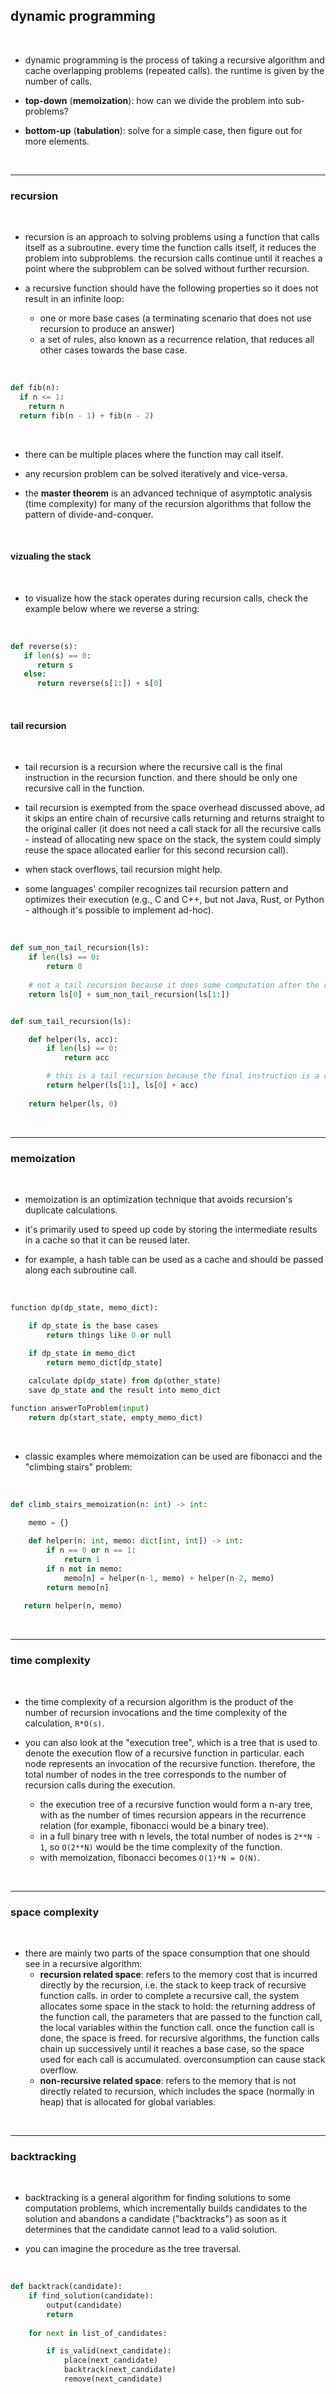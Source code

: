 ## dynamic programming

<br>

* dynamic programming is the process of taking a recursive algorithm and cache overlapping problems (repeated calls). the runtime is given by the number of calls.
  
* **top-down** (**memoization**): how can we divide the problem into sub-problems?
  
* **bottom-up** (**tabulation**): solve for a simple case, then figure out for more elements.


<br>

---

### recursion

<br>

* recursion is an approach to solving problems using a function that calls itself as a subroutine. every time the function calls itself, it reduces the problem into subproblems. the recursion calls continue until it reaches a point where the subproblem can be solved without further recursion.

* a recursive function should have the following properties so it does not result in an infinite loop:
   * one or more base cases (a terminating scenario that does not use recursion to produce an answer)
   * a set of rules, also known as a recurrence relation, that reduces all other cases towards the base case.

<br>

```python
def fib(n):
  if n <= 1:
    return n
  return fib(n - 1) + fib(n - 2)
```

<br>

* there can be multiple places where the function may call itself. 

* any recursion problem can be solved iteratively and vice-versa.

* the **master theorem** is an advanced technique of asymptotic analysis (time complexity) for many of the recursion algorithms that follow the pattern of divide-and-conquer.

<br>


#### vizualing the stack

<br>

* to visualize how the stack operates during recursion calls, check the example below where we reverse a string:

<br>

```python
def reverse(s):
   if len(s) == 0:
      return s
   else:
      return reverse(s[1:]) + s[0]
```

<br>


#### tail recursion

<br>

* tail recursion is a recursion where the recursive call is the final instruction in the recursion function. and there should be only one recursive call in the function.

* tail recursion is exempted from the space overhead discussed above, ad it skips an entire chain of recursive calls returning and returns straight to the original caller (it does not need a call stack for all the recursive calls - instead of allocating new space on the stack, the system could simply reuse the space allocated earlier for this second recursion call).

* when stack overflows, tail recursion might help.

* some languages' compiler recognizes tail recursion pattern and optimizes their execution (e.g., C and C++, but not Java, Rust, or Python - although it's possible to implement ad-hoc).

<br>

```python
def sum_non_tail_recursion(ls):
    if len(ls) == 0:
        return 0
    
    # not a tail recursion because it does some computation after the recursive call returned
    return ls[0] + sum_non_tail_recursion(ls[1:])


def sum_tail_recursion(ls):

    def helper(ls, acc):
        if len(ls) == 0:
            return acc

        # this is a tail recursion because the final instruction is a recursive call
        return helper(ls[1:], ls[0] + acc)
    
    return helper(ls, 0)
```

<br>



---

### memoization

<br>

* memoization is an optimization technique that avoids recursion's duplicate calculations.

* it's primarily used to speed up code by storing the intermediate results in a cache so that it can be reused later.

* for example, a hash table can be used as a cache and should be passed along each subroutine call.

<br>

```python
function dp(dp_state, memo_dict):

    if dp_state is the base cases
        return things like 0 or null
    
    if dp_state in memo_dict
        return memo_dict[dp_state]

    calculate dp(dp_state) from dp(other_state)
    save dp_state and the result into memo_dict

function answerToProblem(input) 
    return dp(start_state, empty_memo_dict)
```

<br>

* classic examples where memoization can be used are fibonacci and the "climbing stairs" problem:

<br>

```python
def climb_stairs_memoization(n: int) -> int:
 
    memo = {}    

    def helper(n: int, memo: dict[int, int]) -> int:
        if n == 0 or n == 1:
            return 1
        if n not in memo:
            memo[n] = helper(n-1, memo) + helper(n-2, memo)
        return memo[n]
 
   return helper(n, memo)
```

<br>

----

### time complexity

<br>

* the time complexity of a recursion algorithm is the product of the number of recursion invocations and the time complexity of the calculation, `R*O(s)`.

* you can also look at the "execution tree", which is a tree that is used to denote the execution flow of a recursive function in particular. each node represents an invocation of the recursive function. therefore, the total number of nodes in the tree corresponds to the number of recursion calls during the execution.
   * the execution tree of a recursive function would form a n-ary tree, with as the number of times recursion appears in the recurrence relation (for example, fibonacci would be a binary tree).
   * in a full binary tree with n levels, the total number of nodes is `2**N - 1`, so `O(2**N)` would be the time complexity of the function.
   * with memoization, fibonacci becomes `O(1)*N = O(N)`.

<br>

----

### space complexity

<br>

* there are mainly two parts of the space consumption that one should see in a recursive algorithm:
   * **recursion related space**: refers to the memory cost that is incurred directly by the recursion, i.e. the stack to keep track of recursive function calls. in order to complete a recursive call, the system allocates some space in the stack to hold: the returning address of the function call, the parameters that are passed to the function call, the local variables within the function call. once the function call is done, the space is freed. for recursive algorithms, the function calls chain up successively until it reaches a base case, so the space used for each call is accumulated. overconsumption can cause stack overflow.
   * **non-recursive related space**: refers to the memory that is not directly related to recursion, which includes the space (normally in heap) that is allocated for global variables.
 
<br>


---

### backtracking

<br>

* backtracking is a general algorithm for finding solutions to some computation problems, which incrementally builds candidates to the solution and abandons a candidate ("backtracks") as soon as it determines that the candidate cannot lead to a valid solution.

* you can imagine the procedure as the tree traversal.

<br>

```python
def backtrack(candidate):
    if find_solution(candidate):
        output(candidate)
        return
    
    for next in list_of_candidates:

        if is_valid(next_candidate):
            place(next_candidate)
            backtrack(next_candidate)
            remove(next_candidate)
````

